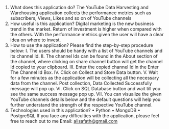 1.	What does this application do?
The YouTube Data Harvesting and Warehousing application collects the performance metrics such as subscribers, Views, Likes and so on of YouTube channels
2.	How useful is this application?
Digital marketing is the new business trend in the market. Return of investment is higher when compared with the others. With the performance metrics given the user will have a clear idea on where to invest.
3.	How to use the application?
Please find the step-by-step procedure below:
I.	The users should be handy with a list of YouTube channels and its channel Id.
II.	The channel Ids can be found in the About section of the channel, where clicking on share channel button will get the channel Id copied to your clipboard.
III.	Enter the copied channel Id in the Enter The Channel Id Box.
IV.	Click on Collect and Store Data button.
V.	Wait for a few minutes as the application will be collecting all the necessary data from the channel. Post collection, Data Collected Successfully message will pop up.
VI.	Click on SQL Database button and wait till you see the same success message pop up.
VII.	You can visualize the given YouTube channels details below and the default questions will help you further understand the strength of the respective YouTube channel.
4.	Technologies used in this application?
•	Python
•	MongoDB
•	PostgreSQL
If you face any difficulties with the application, please feel free to reach out to me 
Email: alisafath@gmail.com

 
